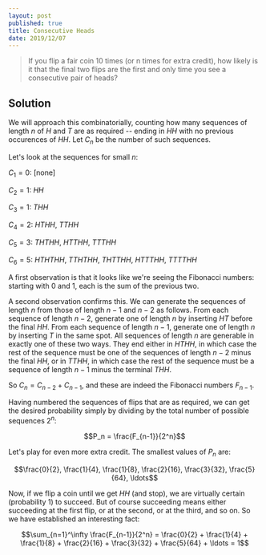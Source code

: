 ```yaml
---
layout: post
published: true
title: Consecutive Heads
date: 2019/12/07
---
```


>If you flip a fair coin 10 times (or n times for extra credit), how likely is it that the final two flips are the first and only time you see a consecutive pair of heads?

<!--more-->

## Solution

We will approach this combinatorially, counting how many sequences of length $n$ of $H$ and $T$ are as required -- ending in $HH$ with no previous occurences of $HH$. Let $C_n$ be the number of such sequences.

Let's look at the sequences for small $n$:

$C_1 = 0$: [none]

$C_2 = 1$: $HH$

$C_3 = 1$: $THH$

$C_4 = 2$: $HTHH$, $TTHH$

$C_5 = 3$: $THTHH$, $HTTHH$, $TTTHH$

$C_6 = 5$: $HTHTHH$, $TTHTHH$, $THTTHH$, $HTTTHH$, $TTTTHH$

A first observation is that it looks like we're seeing the Fibonacci numbers: starting with $0$ and $1$, each is the sum of the previous two. 

A second observation confirms this. We can generate the sequences of length $n$ from those of length $n-1$ and $n-2$ as follows. From each sequence of length $n-2$, generate one of length $n$ by inserting $HT$ before the final $HH$. From each sequence of length $n-1$, generate one of length $n$ by inserting $T$ in the same spot. All sequences of length $n$ are generable in exactly one of these two ways. They end either in $HTHH$, in which case the rest of the sequence must be one of the sequences of length $n-2$ minus the final $HH$, or in $TTHH$, in which case the rest of the sequence must be a sequence of length $n-1$ minus the terminal $THH$.

So $C_n = C_{n-2} + C_{n-1}$, and these are indeed the Fibonacci numbers $F_{n-1}$.

Having numbered the sequences of flips that are as required, we can get the desired probability simply by dividing by the total number of possible sequences $2^n$:

$$P_n = \frac{F_{n-1}}{2^n}$$


Let's play for even more extra credit. The smallest values of $P_n$ are:

$$\frac{0}{2}, \frac{1}{4}, \frac{1}{8}, \frac{2}{16}, \frac{3}{32}, \frac{5}{64}, \ldots$$

Now, if we flip a coin until we get $HH$ (and stop), we are virtually certain (probability $1$) to succeed. But of course succeeding means either succeeding at the first flip, or at the second, or at the third, and so on. So we have established an interesting fact:

$$\sum_{n=1}^\infty \frac{F_{n-1}}{2^n} = \frac{0}{2} + \frac{1}{4} + \frac{1}{8} + \frac{2}{16} + \frac{3}{32} + \frac{5}{64} + \ldots = 1$$

<br>
